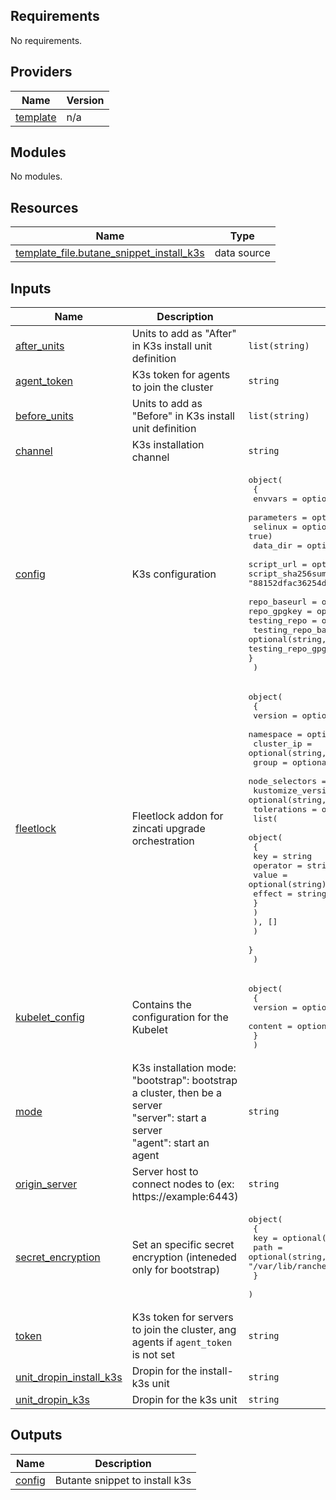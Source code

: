 <!-- BEGIN_TF_DOCS -->
## Requirements

No requirements.

## Providers

| Name | Version |
|------|---------|
| <a name="provider_template"></a> [template](#provider\_template) | n/a |

## Modules

No modules.

## Resources

| Name | Type |
|------|------|
| [template_file.butane_snippet_install_k3s](https://registry.terraform.io/providers/hashicorp/template/latest/docs/data-sources/file) | data source |

## Inputs

| Name | Description | Type | Default | Required |
|------|-------------|------|---------|:--------:|
| <a name="input_after_units"></a> [after\_units](#input\_after\_units) | Units to add as "After" in K3s install unit definition | `list(string)` | `[]` | no |
| <a name="input_agent_token"></a> [agent\_token](#input\_agent\_token) | K3s token for agents to join the cluster | `string` | `""` | no |
| <a name="input_before_units"></a> [before\_units](#input\_before\_units) | Units to add as "Before" in K3s install unit definition | `list(string)` | `[]` | no |
| <a name="input_channel"></a> [channel](#input\_channel) | K3s installation channel | `string` | `"stable"` | no |
| <a name="input_config"></a> [config](#input\_config) | K3s configuration | <pre>object(<br>    {<br>      envvars              = optional(list(string), [])<br>      parameters           = optional(list(string), [])<br>      selinux              = optional(bool, true)<br>      data_dir             = optional(string, "/var/lib/rancher/k3s")<br>      script_url           = optional(string, "https://raw.githubusercontent.com/k3s-io/k3s/7e59376bb91d451d3eaf16b9a3f80ae4d711b2bc/install.sh")<br>      script_sha256sum     = optional(string, "88152dfac36254d75dd814d52960fd61574e35bc47d8c61f377496a7580414f3")<br>      repo_baseurl         = optional(string, "https://rpm.rancher.io/k3s/stable/common/coreos/noarch/")<br>      repo_gpgkey          = optional(string, "https://rpm.rancher.io/public.key")<br>      testing_repo         = optional(bool, false)<br>      testing_repo_baseurl = optional(string, "https://rpm-testing.rancher.io/k3s/testing/common/coreos/noarch/")<br>      testing_repo_gpgkey  = optional(string, "https://rpm-testing.rancher.io/public.key")<br>    }<br>  )</pre> | <pre>{<br>  "data_dir": "/var/lib/rancher/k3s",<br>  "envvars": [],<br>  "parameters": [],<br>  "repo_baseurl": "https://rpm.rancher.io/k3s/stable/common/coreos/noarch/",<br>  "repo_gpgkey": "https://rpm.rancher.io/public.key",<br>  "script_sha256sum": "88152dfac36254d75dd814d52960fd61574e35bc47d8c61f377496a7580414f3",<br>  "script_url": "https://raw.githubusercontent.com/k3s-io/k3s/7e59376bb91d451d3eaf16b9a3f80ae4d711b2bc/install.sh",<br>  "selinux": true,<br>  "testing_repo": false,<br>  "testing_repo_baseurl": "https://rpm-testing.rancher.io/k3s/testing/common/coreos/noarch/",<br>  "testing_repo_gpgkey": "https://rpm-testing.rancher.io/public.key"<br>}</pre> | no |
| <a name="input_fleetlock"></a> [fleetlock](#input\_fleetlock) | Fleetlock addon for zincati upgrade orchestration | <pre>object(<br>    {<br>      version           = optional(string, "v0.4.0")<br>      namespace         = optional(string, "fleetlock")<br>      cluster_ip        = optional(string, "10.43.0.15")<br>      group             = optional(string)<br>      node_selectors    = optional(list(map(string)), [])<br>      kustomize_version = optional(string, "5.4.2")<br>      tolerations = optional(<br>        list(<br>          object(<br>            {<br>              key      = string<br>              operator = string<br>              value    = optional(string)<br>              effect   = string<br>            }<br>          )<br>        ), []<br>      )<br>    }<br>  )</pre> | `null` | no |
| <a name="input_kubelet_config"></a> [kubelet\_config](#input\_kubelet\_config) | Contains the configuration for the Kubelet | <pre>object(<br>    {<br>      version = optional(string, "v1beta1")<br>      content = optional(string, "")<br>    }<br>  )</pre> | <pre>{<br>  "content": "",<br>  "version": "v1beta1"<br>}</pre> | no |
| <a name="input_mode"></a> [mode](#input\_mode) | K3s installation mode:<br>"bootstrap": bootstrap a cluster, then be a server<br>"server": start a server<br>"agent": start an agent | `string` | `"bootstrap"` | no |
| <a name="input_origin_server"></a> [origin\_server](#input\_origin\_server) | Server host to connect nodes to (ex: https://example:6443) | `string` | `""` | no |
| <a name="input_secret_encryption"></a> [secret\_encryption](#input\_secret\_encryption) | Set an specific secret encryption (inteneded only for bootstrap) | <pre>object(<br>    {<br>      key  = optional(string)<br>      path = optional(string, "/var/lib/rancher/k3s/server/cred/encryption-config.json")<br>    }<br>  )</pre> | <pre>{<br>  "key": null,<br>  "path": "/var/lib/rancher/k3s/server/cred/encryption-config.json"<br>}</pre> | no |
| <a name="input_token"></a> [token](#input\_token) | K3s token for servers to join the cluster, ang agents if `agent_token` is not set | `string` | `""` | no |
| <a name="input_unit_dropin_install_k3s"></a> [unit\_dropin\_install\_k3s](#input\_unit\_dropin\_install\_k3s) | Dropin for the install-k3s unit | `string` | `""` | no |
| <a name="input_unit_dropin_k3s"></a> [unit\_dropin\_k3s](#input\_unit\_dropin\_k3s) | Dropin for the k3s unit | `string` | `""` | no |

## Outputs

| Name | Description |
|------|-------------|
| <a name="output_config"></a> [config](#output\_config) | Butante snippet to install k3s |
<!-- END_TF_DOCS -->